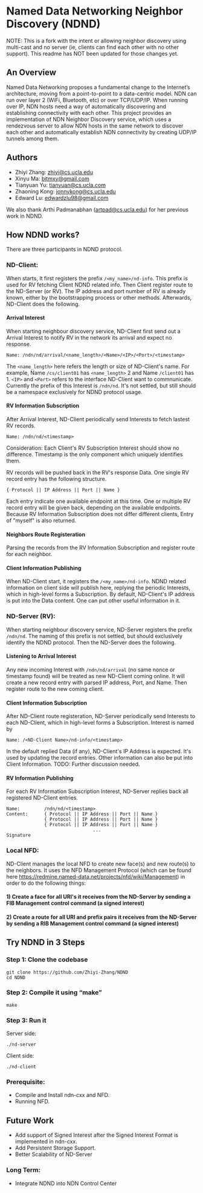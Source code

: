 # Named Data Networking Neighbor Discovery (NDND)

NOTE: This is a fork with the intent or allowing neighbor discovery using
multi-cast and no server (ie, clients can find each other with no other support).
This readme has NOT been updated for those changes yet.

## An Overview

Named Data Networking proposes a fundamental change to the Internet’s architecture, moving from a point-to-point to a data-centric model.
NDN can run over layer 2 (WiFi, Bluetooth, etc) or over TCP/UDP/IP.
When running over IP, NDN hosts need a way of automatically discovering and establishing connectivity with each other.
This project provides an implementation of NDN Neighbor Discovery service, which uses a rendezvous server to allow NDN hosts in the same network to discover each other and automatically establish NDN connectivity by creating UDP/IP tunnels among them.

## Authors
* Zhiyi Zhang: zhiyi@cs.ucla.edu
* Xinyu Ma: bitmxy@gmail.com
* Tianyuan Yu: tianyuan@cs.ucla.com
* Zhaoning Kong: jonnykong@cs.ucla.edu
* Edward Lu: edwardzlu98@gmail.com

We also thank Arthi Padmanabhan (artpad@cs.ucla.edu) for her previous work in NDND.

## How NDND works?

There are three participants in NDND protocol.

### ND-Client:
When starts, It first registers the prefix `/<my_name>/nd-info`. This prefix is used for RV fetching Client NDND related info. Then Client register route to the ND-Server (or RV). The IP address and port number of RV is already known, either by the bootstrapping process or other methods. Afterwards, ND-Client does the following.

#### Arrival Interest
When starting neighbour discovery service, ND-Client first send out a Arrival Interest to notify RV in the network its arrival and expect no response. 
```
Name: /ndn/nd/arrival/<name_length>/<Name>/<IP>/<Port>/<timestamp>
```
The `<name_length>` here refers the length or size of ND-Client's name. For example, Name `/cs/client01` has `<name_length>` 2 and Name `/client01` has 1. `<IP>` and `<Port>` refers to the interface ND-Client want to commnunicate. Currently the prefix of this Interest is `/ndn/nd`. It's not settled, but still should be a namespace exclusively for NDND protocol usage.


#### RV Information Subscription
After Arrival Interest, ND-Client periodically send Interests to fetch lastest RV records. 
```
Name: /ndn/nd/<timestamp>
```
Consideration: Each Client's RV Subscription Interest should show no difference. Timestamp is the only component which uniquely identifies them.

RV records will be pushed back in the RV's response Data. One single RV record entry has the following structure.
```
{ Protocol || IP Address || Port || Name }
```
Each entry indicate one available endpoint at this time. One or multiple RV record entry will be given back, depending on the available endpoints. Because RV Information Subscription does not differ different clients, Entry of "myself" is also returned.

#### Neighbors Route Registeration
Parsing the records from the RV Information Subscription and register route for each neighbor.

#### Client Information Publishing
When ND-Client start, it registers the `/<my_name>/nd-info`. NDND related information on client side will publish here, replying the periodic Interests, which in high-level forms a Subscription. By default, ND-Client's IP address is put into the Data content. One can put other useful information in it.  

### ND-Server (RV):
When starting neighbour discovery service, ND-Server registers the prefix `/ndn/nd`. The naming of this prefix is not settled, but should exclusively identify the NDND protocol. Then the ND-Server does the following.

#### Listening to Arrival Interest
Any new incoming Interest with `/ndn/nd/arrival` (no same nonce or timestamp found) will be treated as new ND-Client coming online. It will create a new record entry with parsed IP address, Port, and Name. Then register route to the new coming client.

#### Client Information Subscription
After ND-Client route registeration, ND-Server periodically send Interests to each ND-Client, which in high-level forms a Subscription. Interest is named by
```
Name: /<ND-Client Name>/nd-info/<timestamp>
```
In the default replied Data (if any), ND-Client's IP Address is expected. It's used by updating the record entries. Other information can also be put into Client Information.
TODO: Further discussion needed.

#### RV Information Publishing
For each RV Information Subscription Interest, ND-Server replies back all registered ND-Client entries.
```
Name:         /ndn/nd/<timestamp>
Content:      { Protocol || IP Address || Port || Name }
              { Protocol || IP Address || Port || Name }
              { Protocol || IP Address || Port || Name }
                                ...
Signature
```


### Local NFD:
ND-Client manages the local NFD to create new face(s) and new route(s) to the neighbors. It uses the NFD Management Protocol (which can be found here https://redmine.named-data.net/projects/nfd/wiki/Management) in order to do the following things: 

#### 1) Create a face for all URI's it receives from the ND-Server by sending a FIB Management control command (a signed interest)

#### 2) Create a route for all URI and prefix pairs it receives from the ND-Server by sending a RIB Management control command (a signed interest)

## Try NDND in 3 Steps

### Step 1: Clone the codebase
```
git clone https://github.com/Zhiyi-Zhang/NDND
cd NDND
```

### Step 2: Compile it using “make”
```
make
```

### Step 3: Run it
Server side:
```
./nd-server
```
Client side:
```
./nd-client
```


### Prerequisite:
* Compile and Install ndn-cxx and NFD.
* Running NFD.


## Future Work

* Add support of Signed Interest after the Signed Interest Format is implemented in ndn-cxx.
* Add Persistent Storage Support.
* Better Scalability of ND-Server

### Long Term:
* Integrate NDND into NDN Control Center
